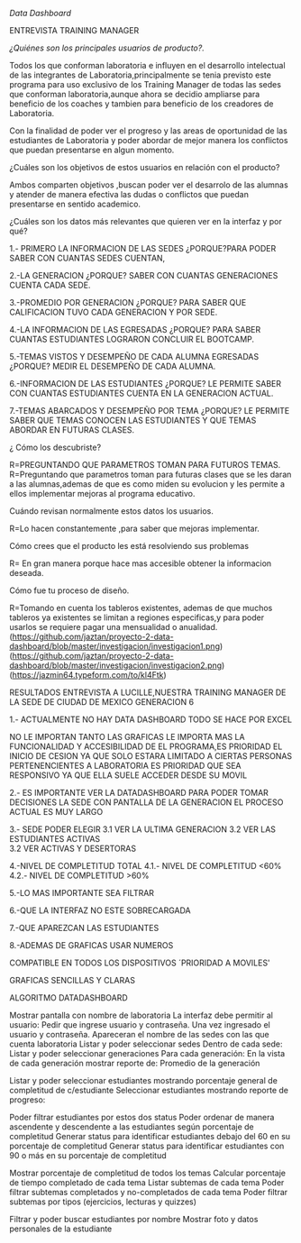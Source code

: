 *Data Dashboard*

ENTREVISTA TRAINING MANAGER

*¿Quiénes son los principales usuarios de producto?.*

Todos los que conforman laboratoria e influyen en el desarrollo intelectual de las integrantes de Laboratoria,principalmente se tenia previsto este programa para uso exclusivo de los Training Manager de todas las sedes que conforman  laboratoria,aunque ahora se decidio ampliarse para beneficio de los coaches y tambien para beneficio de los creadores de Laboratoria.

Con la finalidad de poder ver el progreso y las areas de oportunidad de las estudiantes de Laboratoria y poder abordar de mejor manera los conflictos que puedan presentarse en algun momento.

¿Cuáles son los objetivos de estos usuarios en relación con el producto?

 
Ambos comparten objetivos ,buscan poder ver el desarrolo de las alumnas y atender de manera efectiva las dudas o conflictos que puedan presentarse en sentido academico.

¿Cuáles son los datos más relevantes que quieren ver en la interfaz y
por qué?

1.- PRIMERO LA INFORMACION DE LAS SEDES
 ¿PORQUE?PARA PODER SABER CON CUANTAS SEDES CUENTAN,

2.-LA GENERACION 
¿PORQUE? SABER CON CUANTAS GENERACIONES CUENTA CADA SEDE.

3.-PROMEDIO POR GENERACION 
¿PORQUE? PARA SABER QUE CALIFICACION TUVO CADA GENERACION Y POR SEDE.

4.-LA INFORMACION DE LAS EGRESADAS
 ¿PORQUE? PARA SABER CUANTAS  ESTUDIANTES LOGRARON CONCLUIR EL BOOTCAMP.

5.-TEMAS VISTOS Y DESEMPEÑO DE CADA ALUMNA EGRESADAS 
¿PORQUE? MEDIR EL DESEMPEÑO DE CADA ALUMNA.

6.-INFORMACION DE LAS ESTUDIANTES
 ¿PORQUE? LE PERMITE SABER CON CUANTAS ESTUDIANTES CUENTA EN LA GENERACION ACTUAL.

7.-TEMAS ABARCADOS Y DESEMPEÑO POR TEMA 
¿PORQUE? LE PERMITE SABER QUE TEMAS CONOCEN LAS ESTUDIANTES
 Y QUE TEMAS ABORDAR EN FUTURAS CLASES.


¿ Cómo los descubriste?

R=PREGUNTANDO QUE PARAMETROS TOMAN PARA FUTUROS TEMAS.
R=Preguntando que parametros toman para futuras clases que se les daran a las alumnas,ademas de que es como miden su evolucion y les permite a ellos implementar mejoras al programa educativo.


Cuándo revisan normalmente estos datos los usuarios.

R=Lo hacen constantemente ,para saber que mejoras implementar.

Cómo crees que el producto les está resolviendo sus problemas

R= En gran manera porque hace mas accesible obtener la informacion deseada.

Cómo fue tu proceso de diseño.

R=Tomando en cuenta los tableros existentes, ademas de que muchos tableros ya existentes se limitan a regiones especificas,y para poder usarlos se requiere pagar una mensualidad o anualidad. 
 (https://github.com/jaztan/proyecto-2-data-dashboard/blob/master/investigacion/investigacion1.png)
 (https://github.com/jaztan/proyecto-2-data-dashboard/blob/master/investigacion/investigacion2.png)
(https://jazmin64.typeform.com/to/kl4Ftk)

RESULTADOS ENTREVISTA A LUCILLE,NUESTRA TRAINING MANAGER DE LA SEDE DE CIUDAD DE MEXICO GENERACION 6

1.- ACTUALMENTE NO HAY DATA DASHBOARD TODO SE HACE POR EXCEL 

NO LE IMPORTAN TANTO LAS GRAFICAS LE IMPORTA MAS LA FUNCIONALIDAD 
Y ACCESIBILIDAD DE EL PROGRAMA,ES PRIORIDAD EL INICIO DE CESION 
YA QUE SOLO ESTARA LIMITADO A CIERTAS PERSONAS PERTENENCIENTES A LABORATORIA
ES PRIORIDAD QUE SEA RESPONSIVO  YA QUE ELLA SUELE ACCEDER DESDE SU MOVIL

2.- ES IMPORTANTE VER LA DATADASHBOARD PARA PODER TOMAR DECISIONES
LA SEDE  CON PANTALLA DE LA GENERACION
 EL PROCESO ACTUAL ES MUY LARGO 


 3.- SEDE PODER ELEGIR 
 3.1 VER LA ULTIMA GENERACION
 3.2 VER LAS ESTUDIANTES ACTIVAS  
 3.2 VER ACTIVAS Y DESERTORAS
 
 4.-NIVEL DE COMPLETITUD TOTAL
 4.1.- NIVEL DE COMPLETITUD <60%
 4.2.- NIVEL DE COMPLETITUD >60%

5.-LO MAS IMPORTANTE SEA FILTRAR

6.-QUE LA INTERFAZ NO ESTE SOBRECARGADA

7.-QUE APAREZCAN LAS ESTUDIANTES

8.-ADEMAS DE GRAFICAS USAR NUMEROS

COMPATIBLE EN TODOS LOS DISPOSITIVOS ´PRIORIDAD A MOVILES'


GRAFICAS SENCILLAS Y CLARAS

ALGORITMO DATADASHBOARD

Mostrar pantalla con nombre de laboratoria
La interfaz debe permitir al usuario:
Pedir que ingrese usuario y contraseña.
Una vez ingresado el usuario y contraseña.
Apareceran el nombre de  las sedes con las que cuenta laboratoria
Listar y poder seleccionar sedes
Dentro de cada sede:
Listar y poder seleccionar generaciones
Para cada generación:
En la vista de cada generación mostrar reporte de:
Promedio de la generación


Listar y poder seleccionar estudiantes mostrando porcentaje general de completitud de c/estudiante
Seleccionar estudiantes mostrando reporte de progreso:

Poder filtrar estudiantes por estos dos status
Poder ordenar de manera ascendente y descendente a las estudiantes según porcentaje de completitud
Generar status para identificar estudiantes debajo del 60 en su porcentaje de completitud
Generar status para identificar estudiantes con 90 o más en su porcentaje de completitud


Mostrar porcentaje de completitud de todos los temas
Calcular porcentaje de tiempo completado de cada tema
Listar subtemas de cada tema
Poder filtrar subtemas completados y no-completados de cada tema
Poder filtrar subtemas por tipos (ejercicios, lecturas y quizzes)

Filtrar y poder buscar estudiantes por nombre
Mostrar foto y datos personales de la estudiante


